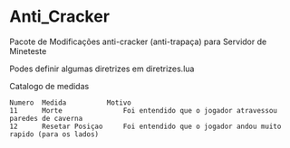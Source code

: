 # Anti_Cracker
Pacote de Modificações anti-cracker (anti-trapaça) para Servidor de Mineteste

Podes definir algumas diretrizes em diretrizes.lua

Catalogo de medidas

	Numero	Medida			Motivo
	11		Morte				Foi entendido que o jogador atravessou paredes de caverna
	12		Resetar Posiçao		Foi entendido que o jogador andou muito rapido (para os lados)
	
